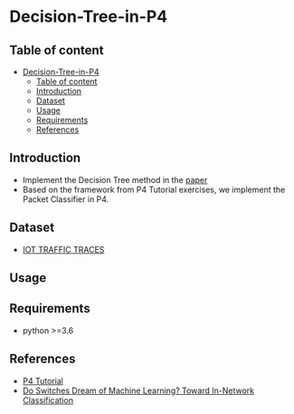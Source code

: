 # Decision-Tree-in-P4
## Table of content
- [Decision-Tree-in-P4](#decision-tree-in-p4)
  - [Table of content](#table-of-content)
  - [Introduction](#introduction)
  - [Dataset](#dataset)
  - [Usage](#usage)
  - [Requirements](#requirements)
  - [References](#references)

## Introduction
- Implement the Decision Tree method in the [paper](https://www.cl.cam.ac.uk/~nz247/publications/xiong2019dream.pdf)
- Based on the framework from P4 Tutorial exercises, we implement the Packet Classifier in P4. 

## Dataset
- [IOT TRAFFIC TRACES](https://iotanalytics.unsw.edu.au/iottraces.html)



## Usage



## Requirements

- python >=3.6

## References

- [P4 Tutorial](https://github.com/p4lang/tutorials)
- [Do Switches Dream of Machine Learning? Toward In-Network Classification](https://www.cl.cam.ac.uk/~nz247/publications/xiong2019dream.pdf)

